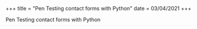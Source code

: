 +++
title = "Pen Testing contact forms with Python"
date = 03/04/2021
+++

Pen Testing contact forms with Python